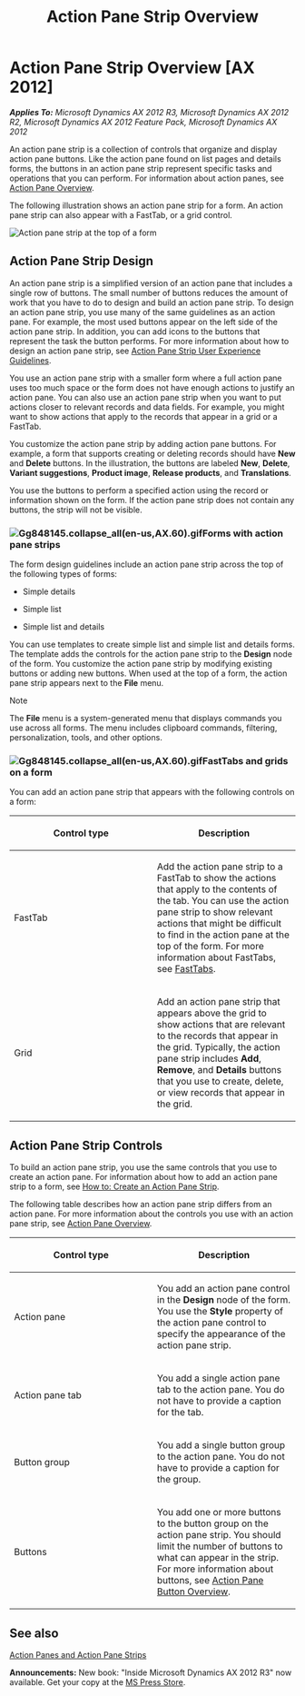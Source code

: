 ﻿---
title: Action Pane Strip Overview
TOCTitle: Action Pane Strip Overview
ms:assetid: f1a37d00-94bd-4a14-a099-ecaf05251154
ms:mtpsurl: https://msdn.microsoft.com/en-us/library/Gg848145(v=AX.60)
ms:contentKeyID: 35253382
ms.date: 05/18/2015
mtps_version: v=AX.60
---

# Action Pane Strip Overview [AX 2012]


_**Applies To:** Microsoft Dynamics AX 2012 R3, Microsoft Dynamics AX 2012 R2, Microsoft Dynamics AX 2012 Feature Pack, Microsoft Dynamics AX 2012_

An action pane strip is a collection of controls that organize and display action pane buttons. Like the action pane found on list pages and details forms, the buttons in an action pane strip represent specific tasks and operations that you can perform. For information about action panes, see [Action Pane Overview](action-pane-overview.md).

The following illustration shows an action pane strip for a form. An action pane strip can also appear with a FastTab, or a grid control.

![Action pane strip at the top of a form](images/Gg848145.ActionPaneStrip_02(en-us,AX.60).png "Action pane strip at the top of a form")

## Action Pane Strip Design

An action pane strip is a simplified version of an action pane that includes a single row of buttons. The small number of buttons reduces the amount of work that you have to do to design and build an action pane strip. To design an action pane strip, you use many of the same guidelines as an action pane. For example, the most used buttons appear on the left side of the action pane strip. In addition, you can add icons to the buttons that represent the task the button performs. For more information about how to design an action pane strip, see [Action Pane Strip User Experience Guidelines](action-pane-strip-user-experience-guidelines.md).

You use an action pane strip with a smaller form where a full action pane uses too much space or the form does not have enough actions to justify an action pane. You can also use an action pane strip when you want to put actions closer to relevant records and data fields. For example, you might want to show actions that apply to the records that appear in a grid or a FastTab.

You customize the action pane strip by adding action pane buttons. For example, a form that supports creating or deleting records should have **New** and **Delete** buttons. In the illustration, the buttons are labeled **New**, **Delete**, **Variant suggestions**, **Product image**, **Release products**, and **Translations**.

You use the buttons to perform a specified action using the record or information shown on the form. If the action pane strip does not contain any buttons, the strip will not be visible.

### ![Gg848145.collapse\_all(en-us,AX.60).gif](images/Gg863931.collapse_all(en-us,AX.60).gif "Gg848145.collapse_all(en-us,AX.60).gif")Forms with action pane strips

The form design guidelines include an action pane strip across the top of the following types of forms:

  - Simple details

  - Simple list

  - Simple list and details

You can use templates to create simple list and simple list and details forms. The template adds the controls for the action pane strip to the **Design** node of the form. You customize the action pane strip by modifying existing buttons or adding new buttons. When used at the top of a form, the action pane strip appears next to the **File** menu.


> [!NOTE]
> <P>The <STRONG>File</STRONG> menu is a system-generated menu that displays commands you use across all forms. The menu includes clipboard commands, filtering, personalization, tools, and other options.</P>



### ![Gg848145.collapse\_all(en-us,AX.60).gif](images/Gg863931.collapse_all(en-us,AX.60).gif "Gg848145.collapse_all(en-us,AX.60).gif")FastTabs and grids on a form

You can add an action pane strip that appears with the following controls on a form:

<table>
<colgroup>
<col style="width: 50%" />
<col style="width: 50%" />
</colgroup>
<thead>
<tr class="header">
<th><p>Control type</p></th>
<th><p>Description</p></th>
</tr>
</thead>
<tbody>
<tr class="odd">
<td><p>FastTab</p></td>
<td><p>Add the action pane strip to a FastTab to show the actions that apply to the contents of the tab. You can use the action pane strip to show relevant actions that might be difficult to find in the action pane at the top of the form. For more information about FastTabs, see <a href="fasttabs.md">FastTabs</a>.</p></td>
</tr>
<tr class="even">
<td><p>Grid</p></td>
<td><p>Add an action pane strip that appears above the grid to show actions that are relevant to the records that appear in the grid. Typically, the action pane strip includes <strong>Add</strong>, <strong>Remove</strong>, and <strong>Details</strong> buttons that you use to create, delete, or view records that appear in the grid.</p></td>
</tr>
</tbody>
</table>


## Action Pane Strip Controls

To build an action pane strip, you use the same controls that you use to create an action pane. For information about how to add an action pane strip to a form, see [How to: Create an Action Pane Strip](how-to-create-an-action-pane-strip.md).

The following table describes how an action pane strip differs from an action pane. For more information about the controls you use with an action pane strip, see [Action Pane Overview](action-pane-overview.md).

<table>
<colgroup>
<col style="width: 50%" />
<col style="width: 50%" />
</colgroup>
<thead>
<tr class="header">
<th><p>Control type</p></th>
<th><p>Description</p></th>
</tr>
</thead>
<tbody>
<tr class="odd">
<td><p>Action pane</p></td>
<td><p>You add an action pane control in the <strong>Design</strong> node of the form. You use the <strong>Style</strong> property of the action pane control to specify the appearance of the action pane strip.</p></td>
</tr>
<tr class="even">
<td><p>Action pane tab</p></td>
<td><p>You add a single action pane tab to the action pane. You do not have to provide a caption for the tab.</p></td>
</tr>
<tr class="odd">
<td><p>Button group</p></td>
<td><p>You add a single button group to the action pane. You do not have to provide a caption for the group.</p></td>
</tr>
<tr class="even">
<td><p>Buttons</p></td>
<td><p>You add one or more buttons to the button group on the action pane strip. You should limit the number of buttons to what can appear in the strip. For more information about buttons, see <a href="action-pane-button-overview.md">Action Pane Button Overview</a>.</p></td>
</tr>
</tbody>
</table>


## See also

[Action Panes and Action Pane Strips](action-panes-and-action-pane-strips.md)

  
**Announcements:** New book: "Inside Microsoft Dynamics AX 2012 R3" now available. Get your copy at the [MS Press Store](https://www.microsoftpressstore.com/store/inside-microsoft-dynamics-ax-2012-r3-9780735685109).

